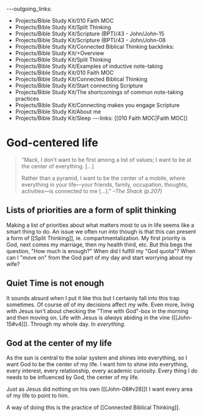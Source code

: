 ---outgoing_links:
  - Projects/Bible Study Kit/010 Faith MOC
  - Projects/Bible Study Kit/Split Thinking
  - Projects/Bible Study Kit/Scripture (BPT)/43 - John/John-15
  - Projects/Bible Study Kit/Scripture (BPT)/43 - John/John-08
  - Projects/Bible Study Kit/Connected Biblical Thinking
backlinks:
  - Projects/Bible Study Kit/+Overview
  - Projects/Bible Study Kit/Split Thinking
  - Projects/Bible Study Kit/Examples of inductive note-taking
  - Projects/Bible Study Kit/010 Faith MOC
  - Projects/Bible Study Kit/Connected Biblical Thinking
  - Projects/Bible Study Kit/Start connecting Scripture
  - Projects/Bible Study Kit/The shortcomings of common note-taking practices
  - Projects/Bible Study Kit/Connecting makes you engage Scripture
  - Projects/Bible Study Kit/About me
  - Projects/Bible Study Kit/Sleep
---links: [[010 Faith MOC|Faith MOC]]
# God-centered life
> “Mack, I don’t want to be first among a list of values; I want to be at the center of everything. […] 
> 
> Rather than a pyramid, I want to be the center of a mobile, where everything in your life—your friends, family, occupation, thoughts, activities—is connected to me […].”
> *–The Shack (p.207)*

## Lists of priorities are a form of split thinking
Making a list of priorities about what matters most to us in life seems like a smart thing to do. An issue we often run into though is that this can present a form of [[Split Thinking]], ie. compartmentalization. My first priority is God, next comes my marriage, then my health third, etc. But this begs the question, "How much is enough?" When did I fulfill my "God quota"? When can I "move on" from the God part of my day and start worrying about my wife?

## Quiet Time is not enough
It sounds absurd when I put it like this but I certainly fall into this trap sometimes. Of course *all* of my decisions affect my wife. Even more, living with Jesus isn't about checking the "Time with God"-box in the morning and then moving on. Life with Jesus is *always* abiding in the vine ([[John-15#v4]]). Through my whole day. In *everything*.

## God at the center of my life
As the sun is central to the solar system and shines into everything, so I want God to be the center of my life. I want him to shine into everything, every interest, every relationship, every academic curiosity. Every thing I do needs to be influenced by God, the center of my life.

Just as Jesus did nothing on his own ([[John-08#v28]]) I want every area of my life to point to him. 

A way of doing this is the practice of [[Connected Biblical Thinking]].
